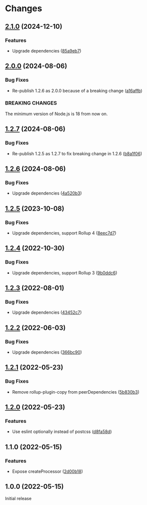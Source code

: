 # Changes

## [2.1.0](https://github.com/prantlf/rollup-copy-transform-css/compare/v2.0.0...v2.1.0) (2024-12-10)

### Features

* Upgrade dependencies ([85a9eb7](https://github.com/prantlf/rollup-copy-transform-css/commit/85a9eb7d20772be196360675cc9893b6b809cedc))

## [2.0.0](https://github.com/prantlf/rollup-copy-transform-css/compare/v1.2.6...v2.0.0) (2024-08-06)

### Bug Fixes

* Re-publish 1.2.6 as 2.0.0 because of a breaking change ([a16affb](https://github.com/prantlf/rollup-copy-transform-css/commit/a16affba089a71ec9cf005f7854e20f89d0c2447))

### BREAKING CHANGES

The minimum version of Node.js is 18 from now on.

## [1.2.7](https://github.com/prantlf/rollup-copy-transform-css/compare/v1.2.5...v1.2.7) (2024-08-06)

### Bug Fixes

* Re-publish 1.2.5 as 1.2.7 to fix breaking change in 1.2.6 ([b8a1f06](https://github.com/prantlf/rollup-copy-transform-css/commit/b8a1f06d57967b6fec13a787bd486c0306bd84a6))

## [1.2.6](https://github.com/prantlf/rollup-copy-transform-css/compare/v1.2.5...v1.2.6) (2024-08-06)

### Bug Fixes

* Upgrade dependencies ([4a520b3](https://github.com/prantlf/rollup-copy-transform-css/commit/4a520b399afadb40c26d4577a4cbf607c231351b))

## [1.2.5](https://github.com/prantlf/rollup-copy-transform-css/compare/v1.2.4...v1.2.5) (2023-10-08)

### Bug Fixes

* Upgrade dependencies, support Rollup 4 ([8eec7d7](https://github.com/prantlf/rollup-copy-transform-css/commit/8eec7d7e51343f8ed8907874d42c52e5f5418eb9))

## [1.2.4](https://github.com/prantlf/rollup-copy-transform-css/compare/v1.2.3...v1.2.4) (2022-10-30)

### Bug Fixes

* Upgrade dependencies, support Rollup 3 ([9b0ddc6](https://github.com/prantlf/rollup-copy-transform-css/commit/9b0ddc6a2f21d1148ec00955988bc61178abaaec))

## [1.2.3](https://github.com/prantlf/rollup-copy-transform-css/compare/v1.2.2...v1.2.3) (2022-08-01)

### Bug Fixes

* Upgrade dependencies ([43452c7](https://github.com/prantlf/rollup-copy-transform-css/commit/43452c7174eef3d672b796505578e99b5e0be62a))

## [1.2.2](https://github.com/prantlf/rollup-copy-transform-css/compare/v1.2.1...v1.2.2) (2022-06-03)

### Bug Fixes

* Upgrade dependencies ([366bc90](https://github.com/prantlf/rollup-copy-transform-css/commit/366bc908de47d33719e396e3698d5a222864b849))

## [1.2.1](https://github.com/prantlf/rollup-copy-transform-css/compare/v1.2.0...v1.2.1) (2022-05-23)

### Bug Fixes

* Remove rollup-plugin-copy from peerDependencies ([5b830b3](https://github.com/prantlf/rollup-copy-transform-css/commit/5b830b3272a7698384474771337ac4ac9823ee76))

## [1.2.0](https://github.com/prantlf/rollup-copy-transform-css/compare/v1.1.0...v1.2.0) (2022-05-23)

### Features

* Use eslint optionally instead of postcss ([d8fa58d](https://github.com/prantlf/rollup-copy-transform-css/commit/d8fa58d9abc890dfe8021a36e5051706ebcbdc82))

## 1.1.0 (2022-05-15)

### Features

* Expose createProcessor ([2d00b18](https://github.com/prantlf/rollup-copy-transform-css/commit/2d00b18a0ee93445416f2b6beb8b0e91e4c19ab6))


## 1.0.0 (2022-05-15)

Initial release
